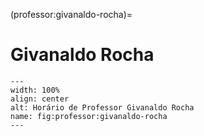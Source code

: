 (professor:givanaldo-rocha)=

# Givanaldo Rocha

```{figure} ../_static/img/professor/givanaldo-rocha.png
---
width: 100%
align: center
alt: Horário de Professor Givanaldo Rocha
name: fig:professor:givanaldo-rocha
---
```

